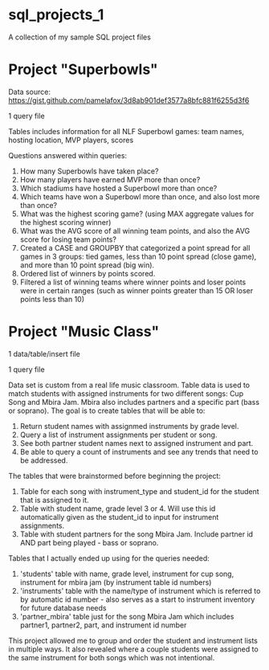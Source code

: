 # sql_projects_1
A collection of my sample SQL project files

# Project "Superbowls"
Data source: https://gist.github.com/pamelafox/3d8ab901def3577a8bfc881f6255d3f6

1 query file

Tables includes information for all NLF Superbowl games: team names, hosting location, MVP players, scores

Questions answered within queries:

1. How many Superbowls have taken place? 
2. How many players have earned MVP more than once? 
3. Which stadiums have hosted a Superbowl more than once?
4. Which teams have won a Superbowl more than once, and also lost more than once?
5. What was the highest scoring game? (using MAX aggregate values for the highest scoring winner)
6. What was the AVG score of all winning team points, and also the AVG score for losing team points?
7. Created a CASE and GROUPBY that categorized a point spread for all games in 3 groups: tied games, less than 10 point spread (close game), and more than 10 point spread (big win).
8. Ordered list of winners by points scored.
9. Filtered a list of winning teams where winner points and loser points were in certain ranges (such as winner points greater than 15 OR loser points less than 10) 

# Project "Music Class"

1 data/table/insert file

1 query file 

Data set is custom from a real life music classroom. Table data is used to match students with assigned instruments for two different songs: Cup Song and Mbira Jam. Mbira also includes partners and a specific part (bass or soprano). The goal is to create tables that will be able to: 

1. Return student names with assignmed instruments by grade level.
2. Query a list of instrument assignments per student or song.
3. See both partner student names next to assigned instrument and part.
4. Be able to query a count of instruments and see any trends that need to be addressed.

The tables that were brainstormed before beginning the project:
1. Table for each song with instrument_type and student_id for the student that is assigned to it. 
2. Table with student name, grade level 3 or 4. Will use this id automatically given as the student_id to input for instrument assignments.
3. Table with student partners for the song Mbira Jam. Include partner id AND part being played - bass or soprano.

Tables that I actually ended up using for the queries needed: 
1. 'students' table with name, grade level, instrument for cup song, instrument for mbira jam (by instrument table id numbers)
2. 'instruments' table with the name/type of instrument which is referred to by automatic id number - also serves as a start to instrument inventory for future database needs
3. 'partner_mbira' table just for the song Mbira Jam which includes partner1, partner2, part, and instrument id number 

This project allowed me to group and order the student and instrument lists in multiple ways. It also revealed where a couple students were assigned to the same instrument for both songs which was not intentional.

